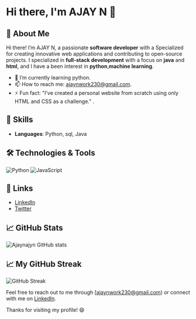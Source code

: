 # Hi there, I'm AJAY N 👋
## 🌟 About Me
Hi there! I’m AJAY N, a passionate **software developer** with a Specialized for creating innovative web applications and contributing to open-source projects. I specialized in **full-stack development** with a focus on **java** and **html**, and I have a been interest in **python**,**machine learning**.

- 🌱 I’m currently learning python.
- 📫 How to reach me: ajaynwork230@gmail.com.
- ⚡ Fun fact: "I’ve created a personal website from scratch using only HTML and CSS as a challenge."
.
## 🚀 Skills
- **Languages**: Python, sql, Java
## 🛠️ Technologies & Tools
![Python](https://img.shields.io/badge/-Python-3776AB?style=flat&logo=python&logoColor=white)
![JavaScript](https://img.shields.io/badge/-JavaScript-F7DF1E?style=flat&logo=javascript&logoColor=black)
## 🔗 Links
- [LinkedIn](https://www.linkedin.com/in/ajay-n12/)
- [Twitter](https://x.com/ajayajayn05)
## 📈 GitHub Stats
![Ajaynajyn GitHub stats](https://github.com/Ajaynajayn)
## 📈 My GitHub Streak
![GitHub Streak](https://github-readme-streak-stats.herokuapp.com/?user=your-github-username&theme=dark&hide_border=true&date_format=j%20M%20Y)

Feel free to reach out to me through [ajaynwork230@gmail.com) or connect with me on [LinkedIn](https://www.linkedin.com/in/ajay-n12/).

Thanks for visiting my profile! 😄

